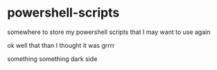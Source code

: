 # powershell-scripts
somewhere to store my powershell scripts that I may want to use again

ok well that than I thought it was grrrr

something something dark side
